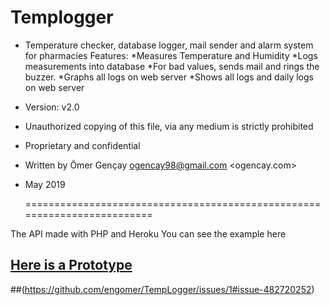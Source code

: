 # Templogger

 * Temperature checker, database logger, mail sender and alarm system for pharmacies 
	Features:
		*Measures Temperature and Humidity
		*Logs measurements into database
		*For bad values, sends mail and rings the buzzer.
		*Graphs all logs on web server
		*Shows all logs and daily logs on web server
 * Version: v2.0 
 * Unauthorized copying of this file, via any medium is strictly prohibited
 * Proprietary and confidential
 * Written by Ömer Gençay <ogencay98@gmail.com> <engomer> <ogencay.com>
 * May 2019

	=========================================================================

The API made with PHP and Heroku
You can see the example here
## [Here is a Prototype](http://templog.herokuapp.com)

##(https://github.com/engomer/TempLogger/issues/1#issue-482720252)

